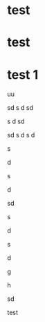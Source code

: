 # test

# test

# test 1


























uu

sd
s
d
sd



s
d
sd

sd
s
d
s
d

s

d

s

d

sd

s

d

s

d


g

h

sd

test
